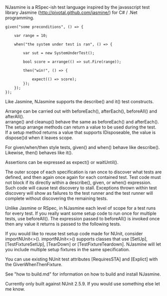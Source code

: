 
NJasmine is a RSpec-ish test language inspired by the javasscript test library Jasmine (http://pivotal.github.com/jasmine/) for C# / .Net programming.

    given("some preconditions", () => {

        var range = 10;

        when("the system under test is ran", () => {

            var sut = new SystemUnderTest();

            bool score = arrange(() => sut.Fire(range));

            then("win!", () => {

                expect(() => score);
            });
        });
    });

Like Jasmine, NJasmine supports the describe() and it() test constructs.

Arrange can be carried out with beforeEach(), afterEach(), beforeAll() and afterAll().  
arrange() and cleanup() behave the same as beforeEach() and afterEach().  
The setup arrange methods can return a value to be used during the test.  
If a setup method returns a value that supports IDisposeable, the value is dispose()d when it leaves scope.

For given/when/then style tests, given() and when() behave like describe().  Likewise, then() behaves like it().

Assertions can be expressed as expect() or waitUntil().

The outer scope of each specification is ran once to discover what tests are defined, and then again once again for each contained test.  Test code must not block if its directly within a describe(), given, or when() expression.  Such code will cause test discovery to stall.  Exceptions thrown within test discovery will show as failures to the test runner and the test runner will complete without discovering the remaining tests.

Unlike Jasmine or RSpec, in NJasmine each level of scope for a test runs for every test.  If you really want some setup code to run once for multiple tests, use beforeAll().  The expression passed to beforeAll() is invoked once then any value it returns is passed to the following tests.

If you would like to reuse test setup code made for NUnit, consider importNUnit<>().  importNUnit<>() supports classes that use [SetUp], [TestFixtureSetUp], [TearDown] or [TestFixtureTeardown].  NJasmine will let you include multiple setup fixtures in the same specification.

You can use existing NUnit test attributes [RequiresSTA] and [Explict] with the GivenWhenThenFixture.

See "how to build.md" for information on how to build and install NJasmine.

Currently only built against NUnit 2.5.9.  If you would use something else let me know.